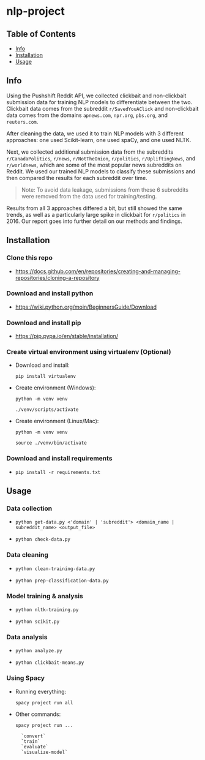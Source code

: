 # nlp-project

## Table of Contents

- [Info](#info)
- [Installation](#installation)
- [Usage](#usage)

## Info

Using the Pushshift Reddit API, we collected clickbait and non-clickbait submission data for training NLP models to differentiate between the two. Clickbait data comes from the subreddit `r/SavedYouAClick` and non-clickbait data comes from the domains `apnews.com`, `npr.org`, `pbs.org`, and `reuters.com`.

After cleaning the data, we used it to train NLP models with 3 different approaches: one used Scikit-learn, one used spaCy, and one used NLTK.

Next, we collected additional submission data from the subreddits `r/CanadaPolitics`, `r/news`, `r/NotTheOnion`, `r/politics`, `r/UpliftingNews`, and `r/worldnews`, which are some of the most popular news subreddits on Reddit. We used our trained NLP models to classify these submissions and then compared the results for each subreddit over time.

> Note: To avoid data leakage, submissions from these 6 subreddits were removed from the data used for training/testing.

Results from all 3 approaches differed a bit, but still showed the same trends, as well as a particularly large spike in clickbait for `r/politics` in 2016. Our report goes into further detail on our methods and findings.

## Installation

### Clone this repo
- https://docs.github.com/en/repositories/creating-and-managing-repositories/cloning-a-repository

### Download and install python
- https://wiki.python.org/moin/BeginnersGuide/Download

### Download and install pip
- https://pip.pypa.io/en/stable/installation/

### Create virtual environment using virtualenv (Optional)
- Download and install:

    `pip install virtualenv`

- Create environment (Windows):

    `python -m venv venv`

    `./venv/scripts/activate`

- Create environment (Linux/Mac):

    `python -m venv venv`

    `source ./venv/bin/activate`

### Download and install requirements
- `pip install -r requirements.txt`

## Usage

### Data collection

- `python get-data.py <'domain' | 'subreddit'> <domain_name | subreddit_name> <output_file>`

- `python check-data.py`

### Data cleaning

- `python clean-training-data.py`

- `python prep-classification-data.py`

### Model training & analysis

- `python nltk-training.py`

- `python scikit.py`

### Data analysis

- `python analyze.py`

- `python clickbait-means.py`


### Using Spacy

- Running everything:

    `spacy project run all`

- Other commands:

    `spacy project run ...`

        `convert`
        `train`
        `evaluate`
        `visualize-model`

